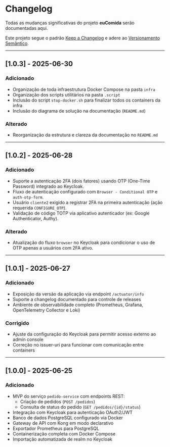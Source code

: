 # Changelog

Todas as mudanças significativas do projeto **euComida** serão documentadas aqui.

Este projeto segue o padrão [Keep a Changelog](https://keepachangelog.com/pt-BR/1.0.0/)
e adere ao [Versionamento Semântico](https://semver.org/lang/pt-BR/).

---


## [1.0.3] - 2025-06-30
### Adicionado
- Organização de toda infraestrutura Docker Compose na pasta `infra`
- Organização dos scripts utilitários na pasta `.script`
- Inclusão do script `stop-docker.sh` para finalizar todos os containers da infra
- Inclusão do diagrama de solução na documentação (`README.md`)

### Alterado
- Reorganização da estrutura e clareza da documentação no `README.md`

---


## [1.0.2] - 2025-06-28
### Adicionado
- Suporte a autenticação 2FA (dois fatores) usando OTP (One-Time Password) integrado ao Keycloak.
- Fluxo de autenticação configurado com `Browser - Conditional OTP` e `auth-otp-form`.
- Usuário `cliente2` exigido a registrar 2FA na primeira autenticação (ação requerida `CONFIGURE_OTP`).
- Validação de código TOTP via aplicativo autenticador (ex: Google Authenticator, Authy).

### Alterado
- Atualização do fluxo `browser` no Keycloak para condicionar o uso de OTP apenas a usuários com 2FA ativo.


---

## [1.0.1] - 2025-06-27
### Adicionado
- Exposição da versão da aplicação via endpoint `/actuator/info`
- Suporte a changelog documentado para controle de releases
- Ambiente de observabilidade completo (Prometheus, Grafana, OpenTelemetry Collector e Loki)

### Corrigido
- Ajuste da configuração do Keycloak para permitir acesso externo ao admin console
- Correção no issuer-uri para funcionar com comunicação entre containers

---

## [1.0.0] - 2025-06-25
### Adicionado
- MVP do serviço `pedido-service` com endpoints REST:
    - Criação de pedidos (`POST /pedidos`)
    - Consulta de status do pedido (`GET /pedidos/{id}/status`)
- Integração com Keycloak para autenticação OAuth2/JWT
- Banco de dados PostgreSQL configurado via Docker
- Gateway de API com Kong em modo declarativo
- Exportador Prometheus para PostgreSQL
- Containerização completa com Docker Compose
- Importação automatizada de realm no Keycloak
